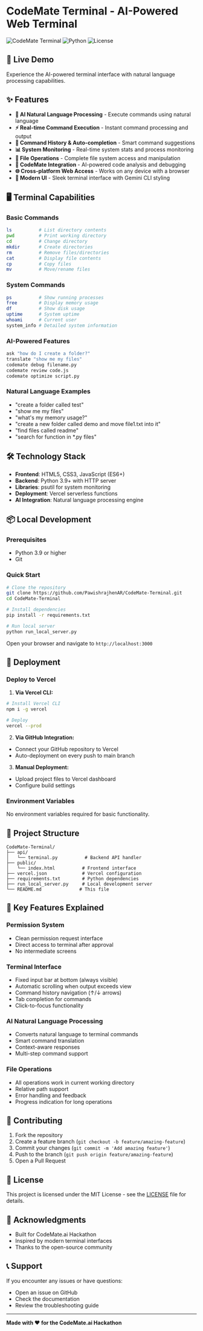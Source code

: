 # CodeMate Terminal - AI-Powered Web Terminal

![CodeMate Terminal](https://img.shields.io/badge/CodeMate-Terminal-blue)
![Python](https://img.shields.io/badge/Python-3.9+-green)
![License](https://img.shields.io/badge/License-MIT-yellow)

## 🚀 Live Demo

Experience the AI-powered terminal interface with natural language processing capabilities.

## ✨ Features

- **🤖 AI Natural Language Processing** - Execute commands using natural language
- **⚡ Real-time Command Execution** - Instant command processing and output
- **📝 Command History & Auto-completion** - Smart command suggestions
- **📊 System Monitoring** - Real-time system stats and process monitoring
- **📁 File Operations** - Complete file system access and manipulation
- **🔧 CodeMate Integration** - AI-powered code analysis and debugging
- **🌐 Cross-platform Web Access** - Works on any device with a browser
- **🎨 Modern UI** - Sleek terminal interface with Gemini CLI styling

## 🖥️ Terminal Capabilities

### Basic Commands
```bash
ls          # List directory contents
pwd         # Print working directory
cd          # Change directory
mkdir       # Create directories
rm          # Remove files/directories
cat         # Display file contents
cp          # Copy files
mv          # Move/rename files
```

### System Commands
```bash
ps          # Show running processes
free        # Display memory usage
df          # Show disk usage
uptime      # System uptime
whoami      # Current user
system_info # Detailed system information
```

### AI-Powered Features
```bash
ask "how do I create a folder?"
translate "show me my files"
codemate debug filename.py
codemate review code.js
codemate optimize script.py
```

### Natural Language Examples
- "create a folder called test"
- "show me my files"
- "what's my memory usage?"
- "create a new folder called demo and move file1.txt into it"
- "find files called readme"
- "search for function in *.py files"

## 🛠️ Technology Stack

- **Frontend**: HTML5, CSS3, JavaScript (ES6+)
- **Backend**: Python 3.9+ with HTTP server
- **Libraries**: psutil for system monitoring
- **Deployment**: Vercel serverless functions
- **AI Integration**: Natural language processing engine

## 📦 Local Development

### Prerequisites
- Python 3.9 or higher
- Git

### Quick Start
```bash
# Clone the repository
git clone https://github.com/PawishrajhenAR/CodeMate-Terminal.git
cd CodeMate-Terminal

# Install dependencies
pip install -r requirements.txt

# Run local server
python run_local_server.py
```

Open your browser and navigate to `http://localhost:3000`

## 🚀 Deployment

### Deploy to Vercel

1. **Via Vercel CLI:**
```bash
# Install Vercel CLI
npm i -g vercel

# Deploy
vercel --prod
```

2. **Via GitHub Integration:**
- Connect your GitHub repository to Vercel
- Auto-deployment on every push to main branch

3. **Manual Deployment:**
- Upload project files to Vercel dashboard
- Configure build settings

### Environment Variables
No environment variables required for basic functionality.

## 📁 Project Structure

```
CodeMate-Terminal/
├── api/
│   └── terminal.py          # Backend API handler
├── public/
│   └── index.html          # Frontend interface
├── vercel.json             # Vercel configuration
├── requirements.txt        # Python dependencies
├── run_local_server.py     # Local development server
└── README.md              # This file
```

## 🎯 Key Features Explained

### Permission System
- Clean permission request interface
- Direct access to terminal after approval
- No intermediate screens

### Terminal Interface
- Fixed input bar at bottom (always visible)
- Automatic scrolling when output exceeds view
- Command history navigation (↑/↓ arrows)
- Tab completion for commands
- Click-to-focus functionality

### AI Natural Language Processing
- Converts natural language to terminal commands
- Smart command translation
- Context-aware responses
- Multi-step command support

### File Operations
- All operations work in current working directory
- Relative path support
- Error handling and feedback
- Progress indication for long operations

## 🤝 Contributing

1. Fork the repository
2. Create a feature branch (`git checkout -b feature/amazing-feature`)
3. Commit your changes (`git commit -m 'Add amazing feature'`)
4. Push to the branch (`git push origin feature/amazing-feature`)
5. Open a Pull Request

## 📄 License

This project is licensed under the MIT License - see the [LICENSE](LICENSE) file for details.

## 🙏 Acknowledgments

- Built for CodeMate.ai Hackathon
- Inspired by modern terminal interfaces
- Thanks to the open-source community

## 📞 Support

If you encounter any issues or have questions:
- Open an issue on GitHub
- Check the documentation
- Review the troubleshooting guide

---

**Made with ❤️ for the CodeMate.ai Hackathon**
